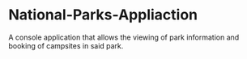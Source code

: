 # National-Parks-Appliaction
A console application that allows the viewing of park information and booking of campsites in said park.
